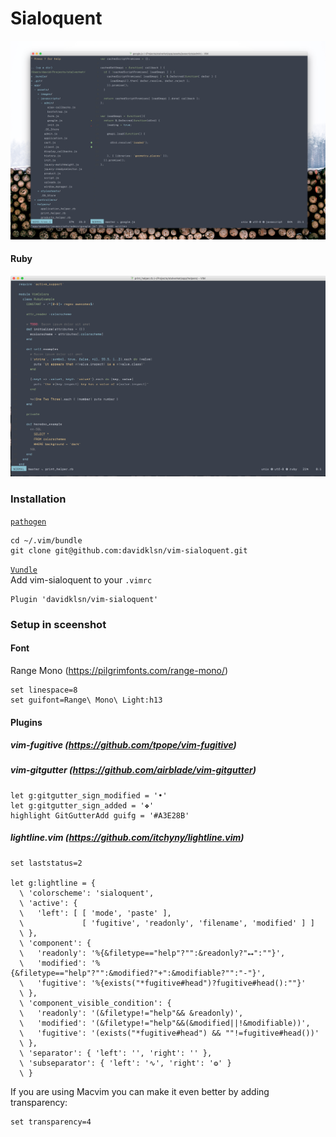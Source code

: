 # Sialoquent

    
![alt text](img/js.png "js")

#### Ruby

![alt text](img/ruby.png "Ruby")

### Installation  

[`pathogen`](https://github.com/tpope/vim-pathogen)  
```
cd ~/.vim/bundle
git clone git@github.com:davidklsn/vim-sialoquent.git
```

[`Vundle`](https://github.com/VundleVim/Vundle.vim)  
Add vim-sialoquent to your `.vimrc`
```vim
Plugin 'davidklsn/vim-sialoquent'
```

### Setup in sceenshot

#### Font

Range Mono (https://pilgrimfonts.com/range-mono/)

    set linespace=8
    set guifont=Range\ Mono\ Light:h13
    

#### Plugins

##### vim-fugitive (https://github.com/tpope/vim-fugitive)


##### vim-gitgutter (https://github.com/airblade/vim-gitgutter)


	let g:gitgutter_sign_modified = '•'
	let g:gitgutter_sign_added = '❖'
	highlight GitGutterAdd guifg = '#A3E28B'


##### lightline.vim (https://github.com/itchyny/lightline.vim)
	
	set laststatus=2
	
	let g:lightline = {
      \ 'colorscheme': 'sialoquent',
      \ 'active': {
      \   'left': [ [ 'mode', 'paste' ],
      \             [ 'fugitive', 'readonly', 'filename', 'modified' ] ]
      \ },
      \ 'component': {
      \   'readonly': '%{&filetype=="help"?"":&readonly?"⭤":""}',
      \   'modified': '%{&filetype=="help"?"":&modified?"+":&modifiable?"":"-"}',
      \   'fugitive': '%{exists("*fugitive#head")?fugitive#head():""}'
      \ },
      \ 'component_visible_condition': {
      \   'readonly': '(&filetype!="help"&& &readonly)',
      \   'modified': '(&filetype!="help"&&(&modified||!&modifiable))',
      \   'fugitive': '(exists("*fugitive#head") && ""!=fugitive#head())'
      \ },
      \ 'separator': { 'left': '', 'right': '' },
      \ 'subseparator': { 'left': '∿', 'right': '❂' }
      \ }


If you are using Macvim you can make it even better by adding transparency: 
    
    set transparency=4    
